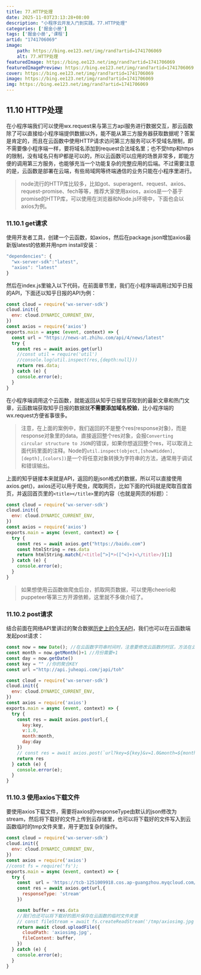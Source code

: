 ```yaml
---
title: 77.HTTP处理
date: 2025-11-03T23:13:28+08:00
description: "小程序云开发入门到实践，77.HTTP处理"
categories: ['掘金小册']
tags: ['掘金小册','课程']
artid: "1741706069"
image:
    path: https://bing.ee123.net/img/rand?artid=1741706069
    alt: 77.HTTP处理
featuredImage: https://bing.ee123.net/img/rand?artid=1741706069
featuredImagePreview: https://bing.ee123.net/img/rand?artid=1741706069
cover: https://bing.ee123.net/img/rand?artid=1741706069
image: https://bing.ee123.net/img/rand?artid=1741706069
img: https://bing.ee123.net/img/rand?artid=1741706069
---
```


## 11.10 HTTP处理
在小程序端我们可以使用wx.request来与第三方api服务进行数据交互，那云函数除了可以直接给小程序端提供数据以外，能不能从第三方服务器获取数据呢？答案是肯定的，而且在云函数中使用HTTP请求访问第三方服务可以不受域名限制，即不需要像小程序端一样，要将域名添加到request合法域名里；也不受http和https的限制，没有域名只有IP都是可以的，所以云函数可以应用的场景非常多，即能方便的调用第三方服务，也能够充当一个功能复杂的完整应用的后端。不过需要注意的是，云函数是部署在云端，有些局域网等终端通信的业务只能在小程序里进行。

>node流行的HTTP库比较多，比如got、superagent、request、axios、request-promise、fech等等，推荐大家使用axios，axios是一个基于promise的HTTP库，可以使用在浏览器和Node.js环境中，下面也会以axios为例。

### 11.10.1 get请求
使用开发者工具，创建一个云函数，如axios，然后在package.json增加axios最新版latest的依赖并用npm install安装：
```javascript
"dependencies": {
  "wx-server-sdk":"latest",
  "axios": "latest"
}
```
然后在index.js里输入以下代码，在前面章节里，我们在小程序端调用过知乎日报的API，下面还以知乎日报的API为例：
```javascript
const cloud = require('wx-server-sdk')
cloud.init({
  env: cloud.DYNAMIC_CURRENT_ENV,
})
const axios = require('axios')
exports.main = async (event, context) => {
  const url = "https://news-at.zhihu.com/api/4/news/latest"
  try {
    const res = await axios.get(url)
    //const util = require('util')
    //console.log(util.inspect(res,{depth:null}))
    return res.data; 
  } catch (e) {
    console.error(e);
  }
}
```
在小程序端调用这个云函数，就能返回从知乎日报里获取到的最新文章和热门文章，云函数端获取知乎日报的数据就**不需要添加域名校验**，比小程序端的wx.request方便省事很多。
>注意，在上面的案例中，我们返回的不是整个res(response对象)，而是response对象里的data。直接返回整个res对象，会报`Converting circular structure to JSON`的错误，如果你想返回整个res，可以取消上面代码里面的注释。Node的`util.inspect(object,[showHidden],[depth],[colors])`是一个将任意对象转换为字符串的方法，通常用于调试和错误输出。

上面的知乎链接本来就是API，返回的是json格式的数据，所以可以直接使用axios.get()，axios还可以用于爬虫，爬取网页，比如下面的代码就是爬取百度首页，并返回首页里的`<title></title>`里的内容（也就是网页的标题）：
```javascript
const cloud = require('wx-server-sdk')
cloud.init({
  env: cloud.DYNAMIC_CURRENT_ENV,
})
const axios = require('axios')
exports.main = async (event, context) => {
  try {
    const res = await axios.get("https://baidu.com")
    const htmlString = res.data
    return htmlString.match(/<title[^>]*>([^<]+)<\/title>/)[1]  
  } catch (e) {
    console.error(e);
  }
}
```
>如果想使用云函数做爬虫后台，抓取网页数据，可以使用cheerio和puppeteer等第三方开源依赖，这里就不多做介绍了。

### 11.10.2 post请求
结合前面在网络API里讲过的聚合数据[历史上的今天API](https://www.juhe.cn/docs/api/id/63)，我们也可以在云函数端发起post请求：
```javascript
const now = new Date(); //在云函数字符串时间时，注意要修改云函数的时区，方法在云函数实用工具库里有详细介绍
const month = now.getMonth()+1 //月份需要+1
const day = now.getDate()
const key = "" //你的聚合KEY
const url ="http://api.juheapi.com/japi/toh"

const cloud = require('wx-server-sdk')
cloud.init({
  env: cloud.DYNAMIC_CURRENT_ENV,
})
const axios = require('axios')
exports.main = async (event, context) => {
  try {
    const res = await axios.post(url,{
      key:key,
      v:1.0,
      month:month,
      day:day
    })
    // const res = await axios.post(`url?key=${key}&v=1.0&month=${month}&day=${day}`)
    return res
  } catch (e) {
    console.error(e);
  }
}
```

### 11.10.3 使用axios下载文件
要使用axios下载文件，需要将axios的responseType由默认的json修改为stream，然后将下载好的文件上传到云存储里，也可以将下载好的文件写入到云函数临时的tmp文件夹里，用于更加复杂的操作。
```javascript
const cloud = require('wx-server-sdk')
cloud.init({
  env: cloud.DYNAMIC_CURRENT_ENV,
})
const axios = require('axios')
//const fs = require('fs');
exports.main = async (event, context) => {
  try {
    const  url = 'https://tcb-1251009918.cos.ap-guangzhou.myqcloud.com/weapp.jpg';
    const res = await axios.get(url,{
      responseType: 'stream'
    })

    const buffer = res.data
    //我们也还可以将下载好的图片保存在云函数的临时文件夹里
    // const fileStream = await fs.createReadStream('/tmp/axiosimg.jpg')
    return await cloud.uploadFile({
      cloudPath: 'axiosimg.jpg',
      fileContent: buffer, 
    })
  } catch (e) {
    console.error(e);
  }
}
```